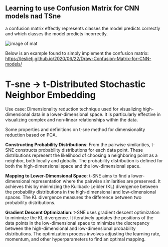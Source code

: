 ## Learning to use Confusion Matrix for CNN models nad TSne

 a confusion matrix effectly represents classes the model predicts correctly and which classes the model predicts incorrectly.
 
 
 ![image of mat](images/confusmatrix.png)
 
Below is an example found to simply implement the confusion matrix:
https://leslietj.github.io/2020/06/22/Draw-Confusion-Matrix-for-CNN-models/


# T-sne ->  t-Distributed Stochastic Neighbor Embedding

 
 Use case:
 Dimensionality reduction technique used for visualizing high-dimensional data in a lower-dimensional space. 
 It is particularly effective in visualizing complex and non-linear relationships within the data.

Some properties and definitions on t-sne method for dimensionality reduction based on PCA.

**Constructing Probability Distributions**: 
From the pairwise similarities, t-SNE constructs probability distributions for each data point. 
These distributions represent the likelihood of choosing a neighboring point as a neighbor, both locally and globally. 
The probability distribution is defined for both the high-dimensional space and the low-dimensional space.

**Mapping to Lower-Dimensional Space**: 
t-SNE aims to find a lower-dimensional representation where the pairwise similarities are preserved. 
It achieves this by minimizing the Kullback-Leibler (KL) divergence between the probability distributions in the high-dimensional and low-dimensional spaces. 
The KL divergence measures the difference between two probability distributions.

**Gradient Descent Optimization**: 
t-SNE uses gradient descent optimization to minimize the KL divergence. 
It iteratively updates the positions of the data points in the low-dimensional space to minimize the discrepancy between the high-dimensional and low-dimensional probability distributions. 
The optimization process involves adjusting the learning rate, momentum, and other hyperparameters to find an optimal mapping.
